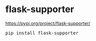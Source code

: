 # flask-supporter

https://pypi.org/project/flask-supporter/
<pre>
pip install flask-supporter
</pre>
